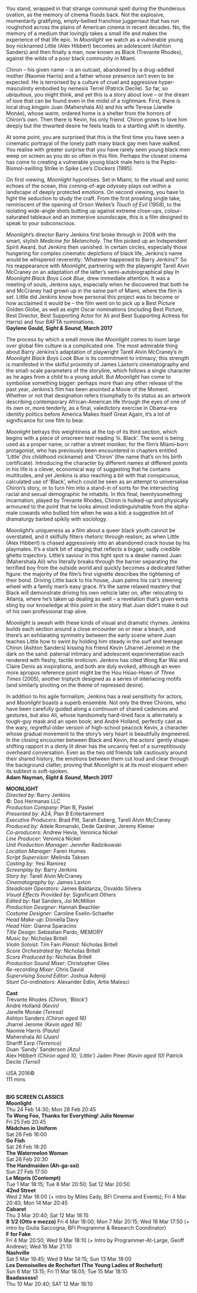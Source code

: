 
You stand, wrapped in that strange communal spell during the thunderous ovation, as the memory of cinema floods back. Not the explosive, momentarily gratifying, empty-bellied franchise juggernaut that has run roughshod across the plains of American cinema in recent decades. No, the memory of a medium that lovingly takes a small life and makes the experience of that life epic. In _Moonlight_ we watch as a vulnerable young boy nicknamed Little (Alex Hibbert) becomes an adolescent (Ashton Sanders) and then finally a man, now known as Black (Trevante Rhodes), against the wilds of a poor black community in Miami.

Chiron – his given name – is an outcast, abandoned by a drug-addled mother (Naomie Harris) and a father whose presence isn’t even to be expected. He is terrorised by a culture of cruel and aggressive hyper-masculinity embodied by nemesis Terrel (Patrick Decile). So far, so ubiquitous, you might think, and yet this is a story about love – or the dream of love that can be found even in the midst of a nightmare. First, there is local drug kingpin Juan (Mahershala Ali) and his wife Teresa (Janelle Monáe), whose warm, ordered home is a shelter from the horrors of Chiron’s own. Then there is Kevin, his only friend. Chiron grows to love him deeply but the thwarted desire he feels leads to a startling shift in identity.

At some point, you are surprised that this is the first time you have seen a cinematic portrayal of the lonely path many black gay men have walked.  
You realise with greater surprise that you have rarely seen young black men weep on screen as you do so often in this film. Perhaps the closest cinema has come to creating a vulnerable young black male hero is the Pepto-Bismol-swilling Strike in Spike Lee’s _Clockers_ (1995).

On first viewing, _Moonlight_ hypnotises. Set in Miami, to the visual and sonic echoes of the ocean, this coming-of-age odyssey plays out within a landscape of deeply protected emotions. On second viewing, you have to fight the seduction to study the craft. From the first prowling single take, reminiscent of the opening of Orson Welles’s _Touch of Evil_ (1958), to the isolating wide-angle shots butting up against extreme close-ups, colour-saturated tableaux and an immersive soundscape, this is a film designed to speak to your subconscious.

_Moonlight_’s director Barry Jenkins first broke through in 2008 with the smart, stylish _Medicine for Melancholy_. The film picked up an Independent Spirit Award, but Jenkins then vanished. In certain circles, especially those hungering for complex cinematic depictions of black life, Jenkins’s name would be whispered reverently: ‘Whatever happened to Barry Jenkins?’ So his reappearance with _Moonlight_, partnering with the playwright Tarell Alvin McCraney on an adaptation of the latter’s semi-autobiographical play  _In Moonlight Black Boys Look_ _Blue_, drew immediate attention. It was a meeting of souls, Jenkins says, especially when he discovered that both he and McCraney had grown up in the same part of Miami, where the film is set. Little did Jenkins know how personal this project was to become or how acclaimed it would be – the film went on to pick up a Best Picture Golden Globe, as well as eight Oscar nominations (including Best Picture, Best Director, Best Supporting Actor for Ali and Best Supporting Actress for Harris) and four BAFTA nominations.<br>
**Gaylene Gould, _Sight & Sound_, March 2017**<br>

The process by which a small movie like _Moonlight_ comes to loom large over global film culture is a complicated one. The most admirable thing about Barry Jenkins’s adaptation of playwright Tarell Alvin McCraney’s _In Moonlight Black Boys_ _Look Blue_ is its commitment to intimacy; this strength is manifested in the skilful proximity of James Laxton’s cinematography and the small-scale parameters of the storyline, which follows a single character as he ages from a child to a young adult. But _Moonlight_ has come to symbolise something bigger: perhaps more than any other release of the past year, Jenkins’s film has been anointed a Movie of the Moment. Whether or not that designation refers triumphally to its status as an artwork describing contemporary African-American life through the eyes of one of its own or, more tenderly, as a final, valedictory exercise in Obama-era identity politics before America Makes Itself Great Again, it’s a lot of significance for one film to bear.

_Moonlight_ betrays this weightiness at the top of its third section, which begins with a piece of onscreen text reading ‘iii. Black’. The word is being used as a proper name, or rather a street moniker, for the film’s Miami-born protagonist, who has previously been encountered in chapters entitled ‘Little’ (his childhood nickname) and ‘Chiron’ (the name that’s on his birth certificate). Introducing the character by different names at different points in his life is a clever, economical way of suggesting that he contains multitudes, and yet Jenkins is also reaching a bit with that conspicuous, calculated use of ‘Black’, which could be seen as an attempt to universalise Chiron’s story, or to turn him into a stand-in of sorts for the intersecting racial and sexual demographic he inhabits. In this final, twentysomething incarnation, played by Trevante Rhodes, Chiron is hulked-up and physically armoured to the point that he looks almost indistinguishable from the alpha-male cowards who bullied him when he was a kid: a suggestive bit of dramaturgy barbed spikily with sociology.

_Moonlight_’s uniqueness as a film about a queer black youth cannot be overstated, and it skilfully filters rhetoric through realism, as when Little (Alex Hibbert) is chased aggressively into an abandoned crack house by his playmates. It’s a stark bit of staging that reflects a bigger, sadly credible ghetto trajectory. Little’s saviour in this tight spot is a dealer named Juan (Mahershala Ali) who literally breaks through the barrier separating the terrified boy from the outside world and quickly becomes a dedicated father figure: the majority of the film’s first vignette describes the tightening of their bond. Driving Little back to his house, Juan palms his car’s steering wheel with a family man’s easy grace. It’s the same relaxed mastery that Black will demonstrate driving his own vehicle later on, after relocating to Atlanta, where he’s taken up dealing as well – a revelation that’s given extra sting by our knowledge at this point in the story that Juan didn’t make it out of his own professional trap alive.

_Moonlight_ is awash with these kinds of visual and dramatic rhymes. Jenkins builds each section around a close encounter on or near a beach, and there’s an exhilarating symmetry between the early scene where Juan teaches Little how to swim by holding him steady in the surf and teenage Chiron (Ashton Sanders) kissing his friend Kevin (Jharrel Jerome) in the dark on the sand: paternal intimacy and adolescent experimentation each rendered with fleshy, tactile eroticism. Jenkins has cited Wong Kar Wai and Claire Denis as inspirations, and both are duly evoked, although an even more apropos reference point might be the Hou Hsiao-Hsien of _Three Times_ (2005), another triptych designed as a series of interlacing motifs (and similarly pivoting on the theme of repressed desire).

In addition to his agile formalism, Jenkins has a real sensitivity for actors, and _Moonlight_ boasts a superb ensemble. Not only the three Chirons, who have been carefully guided along a continuum of shared cadences and gestures, but also Ali, whose handsomely hard-lined face is alternately a tough-guy mask and an open book; and André Holland, perfectly cast as the wary, regretful older version of high-school peacock Kevin, a character whose gradual movement to the story’s very heart is beautifully engineered. In the closing encounter between Black and Kevin, the actors’ gently shape-shifting rapport in a dimly lit diner has the uncanny feel of a surreptitiously overheard conversation. Even as the two old friends talk cautiously around their shared history, the emotions between them cut loud and clear through the background clatter, proving that _Moonlight_ is at its most eloquent when its subtext is soft-spoken.<br>
**Adam Nayman, _Sight & Sound_, March 2017**<br>

**MOONLIGHT**<br>
_Directed by_: Barry Jenkins  
©: Dos Hermanas LLC  
_Production Company_: Plan B, Pastel  
_Presented by:_ A24, Plan B Entertainment  
_Executive Producers_: Brad Pitt, Sarah Esberg, Tarell Alvin McCraney  
_Produced by_: Adele Romanski, Dede Gardner, Jeremy Kleiner  
_Co-producers_: Andrew Hevia, Veronica Nickel  
_Line Producer_: Veronica Nickel  
_Unit Production Manager_: Jennifer Radzikowski  
_Location Manager_: Faren Humes  
_Script Supervisor_: Melinda Taksen  
_Casting by_: Yesi Ramirez  
_Screenplay by_: Barry Jenkins  
_Story by_: Tarell Alvin McCraney  
_Cinematography by_: James Laxton  
_Steadicam Operators_: James Baldanza, Osvaldo Silvera  
_Visual Effects Provided by_: Significant Others  
_Edited by_: Nat Sanders, Joi McMillon  
_Production Designer_: Hannah Beachler  
_Costume Designer_: Caroline Eselin-Schaefer  
_Head Make-up_: Doniella Davy  
_Head Hair_: Gianna Sparacino  
_Title Design_: Sebastian Pardo, MEMORY  
_Music by_: Nicholas Britell  
_Violin Soloist_: Tim Fain
_Pianist_: Nicholas Britell  
_Score Orchestrated by_: Nicholas Britell  
_Score Produced by_: Nicholas Britell  
_Production Sound Mixer_: Christopher Giles  
_Re-recording Mixer_: Chris David  
_Supervising Sound Editor_: Joshua Adeniji  
_Stunt Co-ordinators_: Alexander Edlin, Artie Malesci<br>

**Cast**<br>
Trevante Rhodes _(Chiron, ‘Black’)_  
André Holland _(Kevin)_  
Janelle Monáe _(Teresa)_  
Ashton Sanders _(Chiron aged 16)_  
Jharrel Jerome _(Kevin aged 16)_  
Naomie Harris _(Paula)_  
Mahershala Ali _(Juan)_  
Shariff Earp _(Terrence)_  
Duan ‘Sandy’ Sanderson _(Azu)_  
Alex Hibbert _(Chiron aged 10, ‘Little’)_
Jaden Piner _(Kevin aged 10)_
Patrick Decile _(Terrel)_<br>

USA 2016©<br>
111 mins<br>
<br>

**BIG SCREEN CLASSICS**<br>
**Moonlight**<br>
Thu 24 Feb 14:30; Mon 28 Feb 20:45<br>
**To Wong Foo, Thanks for Everything! Julie Newmar**<br>
Fri 25 Feb 20:45<br>
**Mädchen in Uniform**<br>
Sat 26 Feb 16:00<br>
**Go Fish**<br>
Sat 26 Feb 18:20<br>
**The Watermelon Woman**<br>
Sat 26 Feb 20:30<br>
**The Handmaiden (Ah-ga-ssi)**<br>
Sun 27 Feb 17:50<br>
**Le Mépris (Contempt)**<br>
Tue 1 Mar 18:15; Tue 8 Mar 20:50; Sat 12 Mar 20:50<br>
**42nd Street**<br>
Wed 2 Mar 18:00 (+ intro by Miles Eady, BFI Cinema and Events); Fri 4 Mar 20:40; Mon 14 Mar 20:45<br>
**Cabaret**<br>
Thu 3 Mar 20:40; Sat 12 Mar 18:15<br>
**8 1/2 (Otto e mezzo)** Fri 4 Mar 18:00; Mon 7 Mar 20:15; Wed 16 Mar 17:50 (+ intro by Giulia Saccogna,  BFI Programme & Research Coordinator)<br>
**F for Fake**<br>
Fri 4 Mar 20:50; Wed 9 Mar 18:10 (+ Intro by Programmer-At-Large, Geoff Andrew); Wed 16 Mar 21:10<br>
**Nashville**<br>
Sat 5 Mar 19:45; Wed 9 Mar 14:15; Sun 13 Mar 18:00<br>
**Les Demoiselles de Rochefort (The Young Ladies of Rochefort)**<br>
Sun 6 Mar 13:15; Fri 11 Mar 18:05; Tue 15 Mar 18:10<br>
**Baadasssss!**<br>
Thu 10 Mar 20:40; SAT 12 Mar 18:10<br>
<!--stackedit_data:
eyJoaXN0b3J5IjpbLTE2NzIzMTcxMjJdfQ==
-->